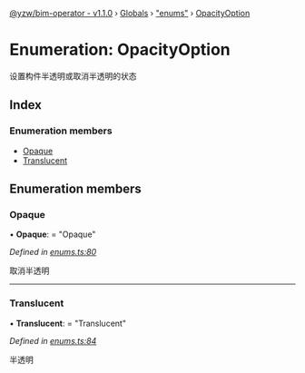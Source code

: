 [@yzw/bim-operator - v1.1.0](../README.md) › [Globals](../globals.md) › ["enums"](../modules/_enums_.md) › [OpacityOption](_enums_.opacityoption.md)

# Enumeration: OpacityOption

设置构件半透明或取消半透明的状态

## Index

### Enumeration members

* [Opaque](_enums_.opacityoption.md#opaque)
* [Translucent](_enums_.opacityoption.md#translucent)

## Enumeration members

###  Opaque

• **Opaque**: = "Opaque"

*Defined in [enums.ts:80](https://github.com/youkaisteve/bim-operator/blob/0268664/src/enums.ts#L80)*

取消半透明

___

###  Translucent

• **Translucent**: = "Translucent"

*Defined in [enums.ts:84](https://github.com/youkaisteve/bim-operator/blob/0268664/src/enums.ts#L84)*

半透明
